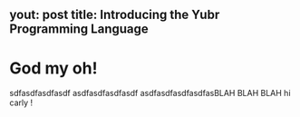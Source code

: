 yout: post
title: Introducing the Yubr Programming Language
---

God my oh!
==========

sdfasdfasdfasdf
asdfasdfasdfasdf
asdfasdfasdfasdfasBLAH BLAH BLAH hi carly !

